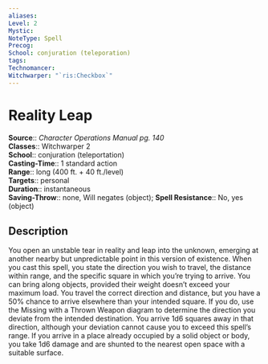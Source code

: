 ```yaml
---
aliases: 
Level: 2
Mystic: 
NoteType: Spell
Precog: 
School: conjuration (teleporation) 
tags: 
Technomancer: 
Witchwarper: "`ris:Checkbox`"
---
```


# Reality Leap

**Source**:: _Character Operations Manual pg. 140_  
**Classes**:: Witchwarper 2  
**School**:: conjuration (teleportation)  
**Casting-Time**:: 1 standard action  
**Range**:: long (400 ft. + 40 ft./level)  
**Targets**:: personal  
**Duration**:: instantaneous  
**Saving-Throw**:: none, Will negates (object);
**Spell Resistance**:: No, yes (object)

## Description

You open an unstable tear in reality and leap into the unknown, emerging at another nearby but unpredictable point in this version of existence. When you cast this spell, you state the direction you wish to travel, the distance within range, and the specific square in which you’re trying to arrive. You can bring along objects, provided their weight doesn’t exceed your maximum load. You travel the correct direction and distance, but you have a 50% chance to arrive elsewhere than your intended square. If you do, use the Missing with a Thrown Weapon diagram to determine the direction you deviate from the intended destination. You arrive 1d6 squares away in that direction, although your deviation cannot cause you to exceed this spell’s range. If you arrive in a place already occupied by a solid object or body, you take 1d6 damage and are shunted to the nearest open space with a suitable surface.

